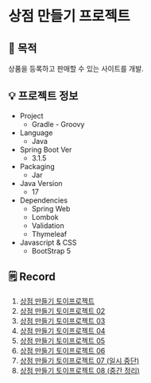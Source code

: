 # 상점 만들기 프로젝트

## 🎯 목적
상품을 등록하고 판매할 수 있는 사이트를 개발.

## 💡 프로젝트 정보
* Project
  * Gradle - Groovy
* Language
  * Java
* Spring Boot Ver
  * 3.1.5
* Packaging
  * Jar
* Java Version
  * 17
* Dependencies
  * Spring Web
  * Lombok
  * Validation
  * Thymeleaf
* Javascript & CSS
  * BootStrap 5
 

## 🗒️ Record
1. [상점 만들기 토이프로젝트](https://velog.io/@qwerty55558/%EC%83%81%EC%A0%90-%EB%A7%8C%EB%93%A4%EA%B8%B0-%ED%86%A0%EC%9D%B4-%ED%94%84%EB%A1%9C%EC%A0%9D%ED%8A%B8)
2. [상점 만들기 토이프로젝트 02](https://velog.io/@qwerty55558/%EC%83%81%EC%A0%90-%EB%A7%8C%EB%93%A4%EA%B8%B0-%ED%86%A0%EC%9D%B4%ED%94%84%EB%A1%9C%EC%A0%9D%ED%8A%B8-02)
3. [상점 만들기 토이프로젝트 03](https://velog.io/@qwerty55558/%EC%83%81%EC%A0%90-%EB%A7%8C%EB%93%A4%EA%B8%B0-%ED%86%A0%EC%9D%B4%ED%94%84%EB%A1%9C%EC%A0%9D%ED%8A%B8-03)
4. [상점 만들기 토이프로젝트 04](https://velog.io/@qwerty55558/%EC%83%81%EC%A0%90-%EB%A7%8C%EB%93%A4%EA%B8%B0-%ED%86%A0%EC%9D%B4%ED%94%84%EB%A1%9C%EC%A0%9D%ED%8A%B8-04)
5. [상점 만들기 토이프로젝트 05](https://velog.io/@qwerty55558/%EC%83%81%EC%A0%90-%EB%A7%8C%EB%93%A4%EA%B8%B0-%ED%86%A0%EC%9D%B4%ED%94%84%EB%A1%9C%EC%A0%9D%ED%8A%B8-05)
6. [상점 만들기 토이프로젝트 06](https://velog.io/@qwerty55558/%EC%83%81%EC%A0%90-%EB%A7%8C%EB%93%A4%EA%B8%B0-%ED%86%A0%EC%9D%B4%ED%94%84%EB%A1%9C%EC%A0%9D%ED%8A%B8-06)
7. [상점 만들기 토이프로젝트 07 (일시 중단)](https://velog.io/@qwerty55558/%EC%83%81%EC%A0%90-%EB%A7%8C%EB%93%A4%EA%B8%B0-%ED%86%A0%EC%9D%B4%ED%94%84%EB%A1%9C%EC%A0%9D%ED%8A%B8-07-%EC%9D%BC%EC%8B%9C-%EC%A4%91%EB%8B%A8)
8. [상점 만들기 토이프로젝트 08 (중간 정리)](https://velog.io/@qwerty55558/%EC%83%81%EC%A0%90-%EB%A7%8C%EB%93%A4%EA%B8%B0-%ED%86%A0%EC%9D%B4%ED%94%84%EB%A1%9C%EC%A0%9D%ED%8A%B8-08-%EC%A4%91%EA%B0%84-%EC%A0%95%EB%A6%AC)
